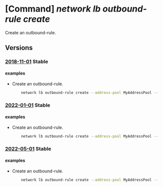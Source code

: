# [Command] _network lb outbound-rule create_

Create an outbound-rule.

## Versions

### [2018-11-01](/Resources/mgmt-plane/L3N1YnNjcmlwdGlvbnMve30vcmVzb3VyY2Vncm91cHMve30vcHJvdmlkZXJzL21pY3Jvc29mdC5uZXR3b3JrL2xvYWRiYWxhbmNlcnMve30=/2018-11-01.xml) **Stable**

<!-- mgmt-plane /subscriptions/{}/resourcegroups/{}/providers/microsoft.network/loadbalancers/{} 2018-11-01 properties.outboundRules[] -->

#### examples

- Create an outbound-rule.
    ```bash
        network lb outbound-rule create --address-pool MyAddressPool --frontend-ip-configs myfrontendoutbound --idle-timeout 5 --lb-name MyLb --name MyOutboundRule --outbound-ports 10000 --protocol Udp --resource-group MyResourceGroup
    ```

### [2022-01-01](/Resources/mgmt-plane/L3N1YnNjcmlwdGlvbnMve30vcmVzb3VyY2Vncm91cHMve30vcHJvdmlkZXJzL21pY3Jvc29mdC5uZXR3b3JrL2xvYWRiYWxhbmNlcnMve30=/2022-01-01.xml) **Stable**

<!-- mgmt-plane /subscriptions/{}/resourcegroups/{}/providers/microsoft.network/loadbalancers/{} 2022-01-01 properties.outboundRules[] -->

#### examples

- Create an outbound-rule.
    ```bash
        network lb outbound-rule create --address-pool MyAddressPool --frontend-ip-configs myfrontendoutbound --idle-timeout 5 --lb-name MyLb --name MyOutboundRule --outbound-ports 10000 --protocol Udp --resource-group MyResourceGroup
    ```

### [2022-05-01](/Resources/mgmt-plane/L3N1YnNjcmlwdGlvbnMve30vcmVzb3VyY2Vncm91cHMve30vcHJvdmlkZXJzL21pY3Jvc29mdC5uZXR3b3JrL2xvYWRiYWxhbmNlcnMve30=/2022-05-01.xml) **Stable**

<!-- mgmt-plane /subscriptions/{}/resourcegroups/{}/providers/microsoft.network/loadbalancers/{} 2022-05-01 properties.outboundRules[] -->

#### examples

- Create an outbound-rule.
    ```bash
        network lb outbound-rule create --address-pool MyAddressPool --frontend-ip-configs myfrontendoutbound --idle-timeout 5 --lb-name MyLb --name MyOutboundRule --outbound-ports 10000 --protocol Udp --resource-group MyResourceGroup
    ```
